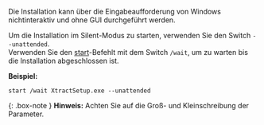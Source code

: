
Die Installation kann über die Eingabeaufforderung von Windows nichtinteraktiv und ohne GUI durchgeführt werden.

Um die Installation im Silent-Modus zu starten, verwenden Sie den Switch `--unattended`. <br>
Verwenden Sie den [start](https://docs.microsoft.com/en-us/windows-server/administration/windows-commands/start)-Befehlt mit dem Switch `/wait`, um zu warten bis die Installation abgeschlossen ist. 

**Beispiel:**
```
start /wait XtractSetup.exe --unattended
```

{: .box-note }
**Hinweis:** Achten Sie auf die Groß- und Kleinschreibung der Parameter.